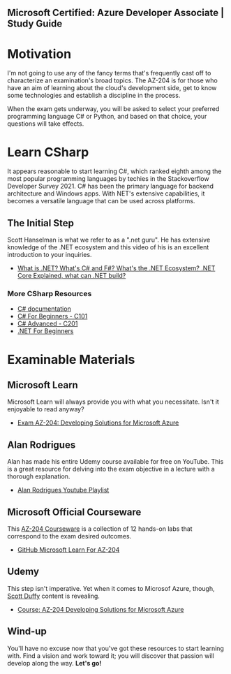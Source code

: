 ## Microsoft Certified: Azure Developer Associate | Study Guide

# Motivation
I'm not going to use any of the fancy terms that's frequently cast off to characterize an examination's broad topics. The AZ-204 is for those who have an aim of learning about the cloud's development side, get to know some technologies and establish a discipline in the process.


When the exam gets underway, you will be asked to select your preferred programming language C# or Python, and based on that choice, your questions will take effects.




# Learn CSharp

It appears reasonable to start learning C#, which ranked eighth among the most popular programming languages by techies in the Stackoverflow Developer Survey 2021. C# has been the primary language for backend architecture and Windows apps. With NET's extensive capabilities, it becomes a versatile language that can be used across platforms.

## The Initial Step
Scott Hanselman is what we refer to as a ".net guru". He has extensive knowledge of the .NET ecosystem and this video of his is an excellent introduction to your inquiries.

- [What is .NET? What's C# and F#? What's the .NET Ecosystem? .NET Core Explained, what can .NET build?](https://www.youtube.com/watch?v=bEfBfBQq7EE)

### More CSharp Resources
- [C# documentation](https://docs.microsoft.com/en-us/dotnet/csharp/)
- [C# For Beginners - C101](https://www.youtube.com/playlist?list=PLdo4fOcmZ0oVxKLQCHpiUWun7vlJJvUiN)
- [C# Advanced - C201](https://www.youtube.com/playlist?list=PLdo4fOcmZ0oXzJ3FC-ApBes-0klFN9kr9)
- [.NET For Beginners](https://www.youtube.com/playlist?list=PLdo4fOcmZ0oWoazjhXQzBKMrFuArxpW80)


# Examinable Materials

## Microsoft Learn
Microsoft Learn will always provide you with what you necessitate. Isn't it enjoyable to read anyway?

- [Exam AZ-204: Developing Solutions for Microsoft Azure](https://docs.microsoft.com/en-us/learn/certifications/exams/az-204)


## Alan Rodrigues
Alan has made his entire Udemy course available for free on YouTube. This is a great resource for delving into the exam objective in a lecture with a thorough explanation.
- [Alan Rodrigues Youtube Playlist](https://www.youtube.com/playlist?list=PLLc2nQDXYMHpekgrToMrDpVtFtvmRSqVt)


##  Microsoft Official Courseware
This [AZ-204 Courseware](https://microsoftlearning.github.io/AZ-204-DevelopingSolutionsforMicrosoftAzure/) is a collection of 12 hands-on labs that correspond to the exam desired outcomes.

- [GitHub Microsoft Learn For AZ-204](https://github.com/MicrosoftLearning/AZ-204-DevelopingSolutionsforMicrosoftAzure)


## Udemy
This step isn't imperative. Yet when it comes to Microsof Azure, though, [Scott Duffy](https://www.udemy.com/user/scottduffy2/) content is revealing.

- [Course: AZ-204 Developing Solutions for Microsoft Azure ](https://www.udemy.com/course/70532-azure)




## Wind-up
You'll have no excuse now that you've got these resources to start learning with. Find a vision and work toward it; you will discover that passion will develop along the way. **Let's go!**














